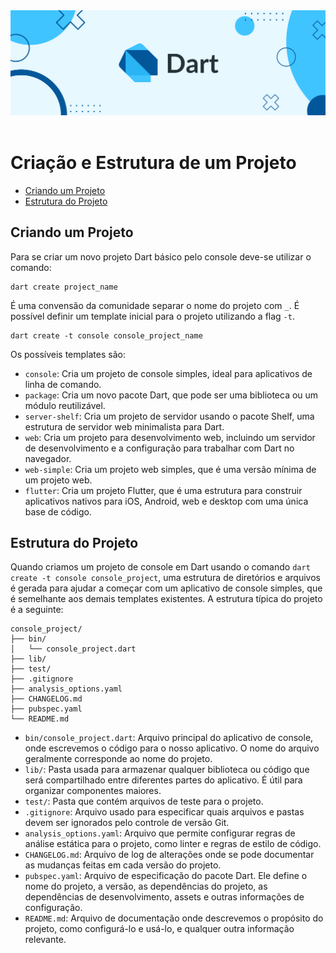 <div align="center">
  <a href="https://github.com/joseferreira-dev/my-study-notes/tree/main/dart"><img src="../../banner-dart.png"></a>
</div>
<br>

# Criação e Estrutura de um Projeto

- [Criando um Projeto](#criando-um-projeto)
- [Estrutura do Projeto](#estrutura-do-projeto)

## Criando um Projeto

Para se criar um novo projeto Dart básico pelo console deve-se utilizar o comando:

```shell
dart create project_name
```

É uma convensão da comunidade separar o nome do projeto com `_`. É possível definir um template inicial para o projeto utilizando a flag `-t`.

```shell
dart create -t console console_project_name
```

Os possíveis templates são: 

- `console`: Cria um projeto de console simples, ideal para aplicativos de linha de comando.
- `package`: Cria um novo pacote Dart, que pode ser uma biblioteca ou um módulo reutilizável.
- `server-shelf`: Cria um projeto de servidor usando o pacote Shelf, uma estrutura de servidor web minimalista para Dart.
- `web`: Cria um projeto para desenvolvimento web, incluindo um servidor de desenvolvimento e a configuração para trabalhar com Dart no navegador.
- `web-simple`: Cria um projeto web simples, que é uma versão mínima de um projeto web.
- `flutter`: Cria um projeto Flutter, que é uma estrutura para construir aplicativos nativos para iOS, Android, web e desktop com uma única base de código.

## Estrutura do Projeto

Quando criamos um projeto de console em Dart usando o comando `dart create -t console console_project`, uma estrutura de diretórios e arquivos é gerada para ajudar a começar com um aplicativo de console simples, que é semelhante aos demais templates existentes. A estrutura típica do projeto é a seguinte:

```
console_project/
├── bin/
│   └── console_project.dart
├── lib/
├── test/
├── .gitignore
├── analysis_options.yaml
├── CHANGELOG.md
├── pubspec.yaml
└── README.md
```

- `bin/console_project.dart`: Arquivo principal do aplicativo de console, onde escrevemos o código para o nosso aplicativo. O nome do arquivo geralmente corresponde ao nome do projeto.
- `lib/`: Pasta usada para armazenar qualquer biblioteca ou código que será compartilhado entre diferentes partes do aplicativo. É útil para organizar componentes maiores.
- `test/`: Pasta que contém arquivos de teste para o projeto.
- `.gitignore`: Arquivo usado para especificar quais arquivos e pastas devem ser ignorados pelo controle de versão Git.
- `analysis_options.yaml`: Arquivo que permite configurar regras de análise estática para o projeto, como linter e regras de estilo de código.
- `CHANGELOG.md`: Arquivo de log de alterações onde se pode documentar as mudanças feitas em cada versão do projeto.
- `pubspec.yaml`: Arquivo de especificação do pacote Dart. Ele define o nome do projeto, a versão, as dependências do projeto, as dependências de desenvolvimento, assets e outras informações de configuração. 
- `README.md`: Arquivo de documentação onde descrevemos o propósito do projeto, como configurá-lo e usá-lo, e qualquer outra informação relevante.
